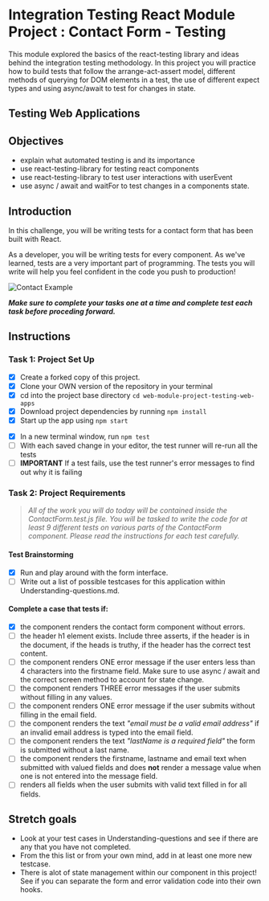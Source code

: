 # Integration Testing React Module Project : Contact Form - Testing

This module explored the basics of the react-testing library and ideas behind the integration testing methodology. In this project you will practice how to build tests that follow the arrange-act-assert model, different methods of querying for DOM elements in a test, the use of different expect types and using async/await to test for changes in state.

## Testing Web Applications

## Objectives

- explain what automated testing is and its importance
- use react-testing-library for testing react components
- use react-testing-library to test user interactions with userEvent
- use async / await and waitFor to test changes in a components state.

## Introduction

In this challenge, you will be writing tests for a contact form that has been built with React.

As a developer, you will be writing tests for every component. As we've learned, tests are a very important part of programming. The tests you will write will help you feel confident in the code you push to production!

![Contact Example](project-goals.gif)

**_Make sure to complete your tasks one at a time and complete test each task before proceding forward._**

## Instructions

### Task 1: Project Set Up

- [x] Create a forked copy of this project.
- [x] Clone your OWN version of the repository in your terminal
- [x] cd into the project base directory `cd web-module-project-testing-web-apps`
- [x] Download project dependencies by running `npm install`
- [x] Start up the app using `npm start`

* [x] In a new terminal window, run `npm test`
* [ ] With each saved change in your editor, the test runner will re-run all the tests
* [ ] **IMPORTANT** If a test fails, use the test runner's error messages to find out why it is failing

### Task 2: Project Requirements

> _All of the work you will do today will be contained inside the ContactForm.test.js file. You will be tasked to write the code for at least 9 different tests on various parts of the ContactForm component. Please read the instructions for each test carefully._

#### Test Brainstorming

- [x] Run and play around with the form interface.
- [ ] Write out a list of possible testcases for this application within Understanding-questions.md.

#### Complete a case that tests if:

- [x] the component renders the contact form component without errors.
- [ ] the header h1 element exists. Include three asserts, if the header is in the document, if the heads is truthy, if the header has the correct test content.
- [ ] the component renders ONE error message if the user enters less than 4 characters into the firstname field. Make sure to use async / await and the correct screen method to account for state change.
- [ ] the component renders THREE error messages if the user submits without filling in any values.
- [ ] the component renders ONE error message if the user submits without filling in the email field.
- [ ] the component renders the text _"email must be a valid email address"_ if an invalid email address is typed into the email field.
- [ ] the component renders the text _"lastName is a required field"_ the form is submitted without a last name.
- [ ] the component renders the firstname, lastname and email text when submitted with valued fields and does **not** render a message value when one is not entered into the message field.
- [ ] renders all fields when the user submits with valid text filled in for all fields.

## Stretch goals

- Look at your test cases in Understanding-questions and see if there are any that you have not completed.
- From the this list or from your own mind, add in at least one more new testcase.
- There is alot of state management within our component in this project! See if you can separate the form and error validation code into their own hooks.
